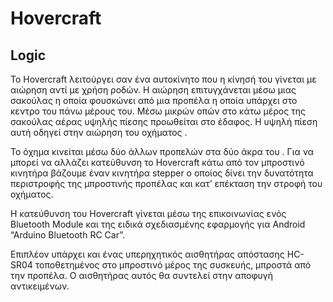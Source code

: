 # Hovercraft
## Logic

Το Hovercraft  λειτούργει σαν ένα αυτοκίνητο που η κίνησή του γίνεται με αιώρηση αντί με χρήση ροδών. Η αιώρηση επιτυγχάνεται μέσω μιας σακούλας η οποία φουσκώνει από μια προπέλα η οποία υπάρχει στο κεντρο του πάνω μέρους του.  Μέσω μικρών οπών στο κάτω μέρος της σακούλας αέρας υψηλής πίεσης προωθείται στο έδαφος. Η υψηλή πίεση αυτή οδηγεί στην αιώρηση του οχήματος . 

Το όχημα κινείται μέσω δύο άλλων προπελών στα δύο άκρα του . Για να μπορεί να αλλάζει κατεύθυνση το  Hovercraft κάτω από τον μπροστινό κινητήρα βάζουμε έναν κινητήρα stepper ο οποίος δίνει την δυνατότητα περιστροφής της μπροστινής προπέλας και κατ’ επέκταση την στροφή του οχήματος.   

Η κατεύθυνση του Hovercraft γίνεται μέσω της επικοινωνίας ενός Bluetooth Module και της ειδικά σχεδιασμένης εφαρμογής για Android “Arduino Bluetooth RC Car”. 

Επιπλέον υπάρχει και ένας υπερηχητικός αισθητήρας απόστασης HC-SR04 τοποθετημένος στο μπροστινό μέρος της συσκευής, μπροστά από την προπέλα. Ο αισθητήρας αυτός θα συντελεί στην αποφυγή αντικειμένων. 
